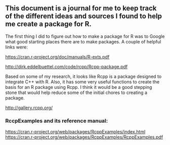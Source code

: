 ## This document is a journal for me to keep track of the different ideas and sources I found to help me create a package for R.

The first thing I did to figure out how to make a package for R was to Google what good starting places there are to make packages. A couple of helpful links were:

https://cran.r-project.org/doc/manuals/R-exts.pdf

http://dirk.eddelbuettel.com/code/rcpp/Rcpp-package.pdf

Based on some of my research, it looks like Rcpp is a package designed to integrate C++ with R. Also, it has some very useful functions to create the basis for an R package using Rcpp. I think it would be a good stepping stone that would help reduce some of the initial chores to creating a package.

http://gallery.rcpp.org/

### RccpExamples and its reference manual:
https://cran.r-project.org/web/packages/RcppExamples/index.html
https://cran.r-project.org/web/packages/RcppExamples/RcppExamples.pdf


